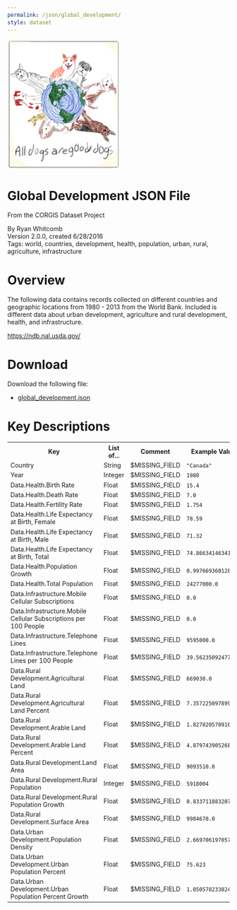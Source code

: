 ```yaml
---
permalink: /json/global_development/
style: dataset
---
```


<img class="img-thumbnail float-right"
     src="/images/datasets/global-development-splash.png"
     alt="global development icon"
     role="presentation">

# Global Development JSON File

<p class='lead'>From the CORGIS Dataset Project</p>

<span class='text-muted'>By Ryan Whitcomb</span><br>
<span class='text-muted'>Version 2.0.0, created 6/28/2016</span><br>
<span class='text-muted'>Tags: world, countries, development, health, population, urban, rural, agriculture, infrastructure</span>

# Overview

The following data contains records collected on different countries and geographic locations from 1980 - 2013 from the World Bank.  Included is different data about urban development, agriculture and rural development, health, and infrastructure.   



<https://ndb.nal.usda.gov/>




# Download

Download the following file:

* <a href='../../datasets/json/global_development/global_development.json' download>global_development.json <span class="fas fa-download"></span></a>

# Key Descriptions
    
<table class='table table-condensed table-striped table-bordered table-hover'>
<tr>
    <th class=''>Key</th>
    <th class=''>List of...</th>
    <th class=''>Comment</th>
    <th class=''>Example Value</th>
</tr>

<tr>
    <td>Country</td>
    <td>String</td> 
    <td>$MISSING_FIELD</td>
    <td><code>"Canada"</code></td>
</tr>

<tr>
    <td>Year</td>
    <td>Integer</td> 
    <td>$MISSING_FIELD</td>
    <td><code>1980</code></td>
</tr>

<tr>
    <td>Data.Health.Birth Rate</td>
    <td>Float</td> 
    <td>$MISSING_FIELD</td>
    <td><code>15.4</code></td>
</tr>

<tr>
    <td>Data.Health.Death Rate</td>
    <td>Float</td> 
    <td>$MISSING_FIELD</td>
    <td><code>7.0</code></td>
</tr>

<tr>
    <td>Data.Health.Fertility Rate</td>
    <td>Float</td> 
    <td>$MISSING_FIELD</td>
    <td><code>1.754</code></td>
</tr>

<tr>
    <td>Data.Health.Life Expectancy at Birth, Female</td>
    <td>Float</td> 
    <td>$MISSING_FIELD</td>
    <td><code>78.59</code></td>
</tr>

<tr>
    <td>Data.Health.Life Expectancy at Birth, Male</td>
    <td>Float</td> 
    <td>$MISSING_FIELD</td>
    <td><code>71.32</code></td>
</tr>

<tr>
    <td>Data.Health.Life Expectancy at Birth, Total</td>
    <td>Float</td> 
    <td>$MISSING_FIELD</td>
    <td><code>74.8663414634146</code></td>
</tr>

<tr>
    <td>Data.Health.Population Growth</td>
    <td>Float</td> 
    <td>$MISSING_FIELD</td>
    <td><code>0.997669360128831</code></td>
</tr>

<tr>
    <td>Data.Health.Total Population</td>
    <td>Float</td> 
    <td>$MISSING_FIELD</td>
    <td><code>24277000.0</code></td>
</tr>

<tr>
    <td>Data.Infrastructure.Mobile Cellular Subscriptions</td>
    <td>Float</td> 
    <td>$MISSING_FIELD</td>
    <td><code>0.0</code></td>
</tr>

<tr>
    <td>Data.Infrastructure.Mobile Cellular Subscriptions per 100 People</td>
    <td>Float</td> 
    <td>$MISSING_FIELD</td>
    <td><code>0.0</code></td>
</tr>

<tr>
    <td>Data.Infrastructure.Telephone Lines</td>
    <td>Float</td> 
    <td>$MISSING_FIELD</td>
    <td><code>9595000.0</code></td>
</tr>

<tr>
    <td>Data.Infrastructure.Telephone Lines per 100 People</td>
    <td>Float</td> 
    <td>$MISSING_FIELD</td>
    <td><code>39.5623509247736</code></td>
</tr>

<tr>
    <td>Data.Rural Development.Agricultural Land</td>
    <td>Float</td> 
    <td>$MISSING_FIELD</td>
    <td><code>669030.0</code></td>
</tr>

<tr>
    <td>Data.Rural Development.Agricultural Land Percent</td>
    <td>Float</td> 
    <td>$MISSING_FIELD</td>
    <td><code>7.35722509789949</code></td>
</tr>

<tr>
    <td>Data.Rural Development.Arable Land</td>
    <td>Float</td> 
    <td>$MISSING_FIELD</td>
    <td><code>1.82782057091074</code></td>
</tr>

<tr>
    <td>Data.Rural Development.Arable Land Percent</td>
    <td>Float</td> 
    <td>$MISSING_FIELD</td>
    <td><code>4.8797439052687</code></td>
</tr>

<tr>
    <td>Data.Rural Development.Land Area</td>
    <td>Float</td> 
    <td>$MISSING_FIELD</td>
    <td><code>9093510.0</code></td>
</tr>

<tr>
    <td>Data.Rural Development.Rural Population</td>
    <td>Integer</td> 
    <td>$MISSING_FIELD</td>
    <td><code>5918004</code></td>
</tr>

<tr>
    <td>Data.Rural Development.Rural Population Growth</td>
    <td>Float</td> 
    <td>$MISSING_FIELD</td>
    <td><code>0.833711883207287</code></td>
</tr>

<tr>
    <td>Data.Rural Development.Surface Area</td>
    <td>Float</td> 
    <td>$MISSING_FIELD</td>
    <td><code>9984670.0</code></td>
</tr>

<tr>
    <td>Data.Urban Development.Population Density</td>
    <td>Float</td> 
    <td>$MISSING_FIELD</td>
    <td><code>2.66970619705702</code></td>
</tr>

<tr>
    <td>Data.Urban Development.Urban Population Percent</td>
    <td>Float</td> 
    <td>$MISSING_FIELD</td>
    <td><code>75.623</code></td>
</tr>

<tr>
    <td>Data.Urban Development.Urban Population Percent Growth</td>
    <td>Float</td> 
    <td>$MISSING_FIELD</td>
    <td><code>1.05057823382459</code></td>
</tr>

</table>
